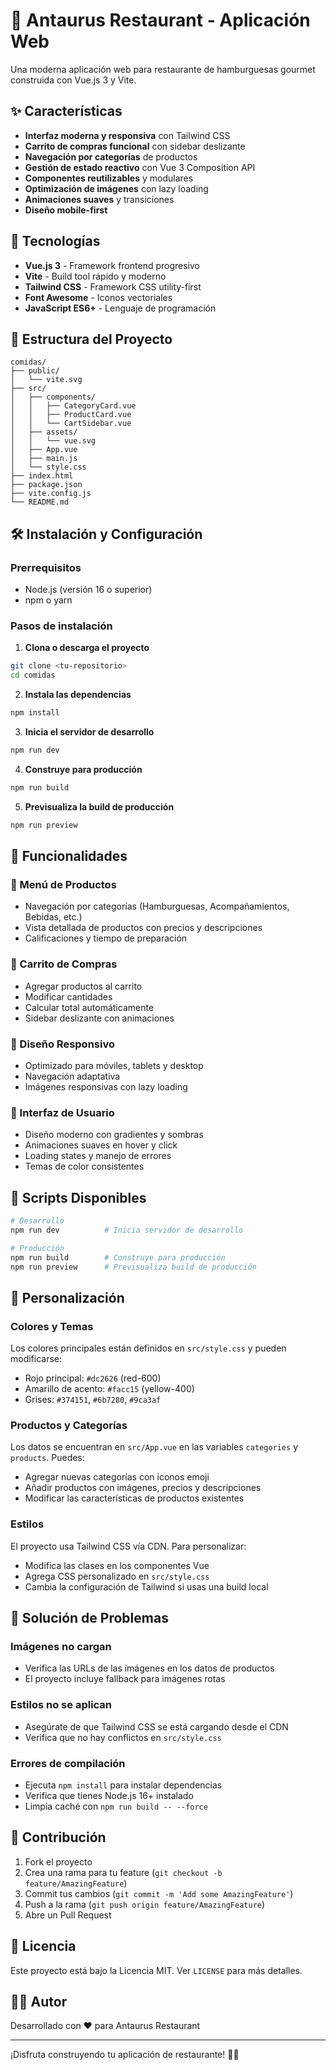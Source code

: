 # 🍔 Antaurus Restaurant - Aplicación Web

Una moderna aplicación web para restaurante de hamburguesas gourmet construida con Vue.js 3 y Vite.

## ✨ Características

- **Interfaz moderna y responsiva** con Tailwind CSS
- **Carrito de compras funcional** con sidebar deslizante
- **Navegación por categorías** de productos
- **Gestión de estado reactivo** con Vue 3 Composition API
- **Componentes reutilizables** y modulares
- **Optimización de imágenes** con lazy loading
- **Animaciones suaves** y transiciones
- **Diseño mobile-first**

## 🚀 Tecnologías

- **Vue.js 3** - Framework frontend progresivo
- **Vite** - Build tool rápido y moderno
- **Tailwind CSS** - Framework CSS utility-first
- **Font Awesome** - Iconos vectoriales
- **JavaScript ES6+** - Lenguaje de programación

## 📁 Estructura del Proyecto

```
comidas/
├── public/
│   └── vite.svg
├── src/
│   ├── components/
│   │   ├── CategoryCard.vue
│   │   ├── ProductCard.vue
│   │   └── CartSidebar.vue
│   ├── assets/
│   │   └── vue.svg
│   ├── App.vue
│   ├── main.js
│   └── style.css
├── index.html
├── package.json
├── vite.config.js
└── README.md
```

## 🛠️ Instalación y Configuración

### Prerrequisitos
- Node.js (versión 16 o superior)
- npm o yarn

### Pasos de instalación

1. **Clona o descarga el proyecto**
```bash
git clone <tu-repositorio>
cd comidas
```

2. **Instala las dependencias**
```bash
npm install
```

3. **Inicia el servidor de desarrollo**
```bash
npm run dev
```

4. **Construye para producción**
```bash
npm run build
```

5. **Previsualiza la build de producción**
```bash
npm run preview
```

## 🎯 Funcionalidades

### 🍔 Menú de Productos
- Navegación por categorías (Hamburguesas, Acompañamientos, Bebidas, etc.)
- Vista detallada de productos con precios y descripciones
- Calificaciones y tiempo de preparación

### 🛒 Carrito de Compras
- Agregar productos al carrito
- Modificar cantidades
- Calcular total automáticamente
- Sidebar deslizante con animaciones

### 📱 Diseño Responsivo
- Optimizado para móviles, tablets y desktop
- Navegación adaptativa
- Imágenes responsivas con lazy loading

### 🎨 Interfaz de Usuario
- Diseño moderno con gradientes y sombras
- Animaciones suaves en hover y click
- Loading states y manejo de errores
- Temas de color consistentes

## 🔧 Scripts Disponibles

```bash
# Desarrollo
npm run dev          # Inicia servidor de desarrollo

# Producción  
npm run build        # Construye para producción
npm run preview      # Previsualiza build de producción
```

## 📝 Personalización

### Colores y Temas
Los colores principales están definidos en `src/style.css` y pueden modificarse:
- Rojo principal: `#dc2626` (red-600)
- Amarillo de acento: `#facc15` (yellow-400)
- Grises: `#374151`, `#6b7280`, `#9ca3af`

### Productos y Categorías
Los datos se encuentran en `src/App.vue` en las variables `categories` y `products`. Puedes:
- Agregar nuevas categorías con iconos emoji
- Añadir productos con imágenes, precios y descripciones
- Modificar las características de productos existentes

### Estilos
El proyecto usa Tailwind CSS vía CDN. Para personalizar:
- Modifica las clases en los componentes Vue
- Agrega CSS personalizado en `src/style.css`
- Cambia la configuración de Tailwind si usas una build local

## 🚨 Solución de Problemas

### Imágenes no cargan
- Verifica las URLs de las imágenes en los datos de productos
- El proyecto incluye fallback para imágenes rotas

### Estilos no se aplican
- Asegúrate de que Tailwind CSS se está cargando desde el CDN
- Verifica que no hay conflictos en `src/style.css`

### Errores de compilación
- Ejecuta `npm install` para instalar dependencias
- Verifica que tienes Node.js 16+ instalado
- Limpia caché con `npm run build -- --force`

## 🤝 Contribución

1. Fork el proyecto
2. Crea una rama para tu feature (`git checkout -b feature/AmazingFeature`)
3. Commit tus cambios (`git commit -m 'Add some AmazingFeature'`)
4. Push a la rama (`git push origin feature/AmazingFeature`)
5. Abre un Pull Request

## 📄 Licencia

Este proyecto está bajo la Licencia MIT. Ver `LICENSE` para más detalles.

## 👨‍💻 Autor

Desarrollado con ❤️ para Antaurus Restaurant

---

¡Disfruta construyendo tu aplicación de restaurante! 🍔✨